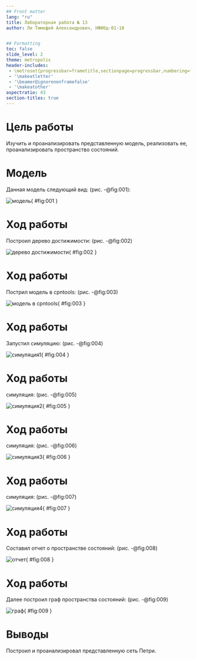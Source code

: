 ```yaml
---
## Front matter
lang: "ru"
title: Лабораторная работа № 13
author: Ли Тимофей Александрович, НФИбд-01-18


## Formatting
toc: false
slide_level: 2
theme: metropolis
header-includes: 
 - \metroset{progressbar=frametitle,sectionpage=progressbar,numbering=fraction}
 - '\makeatletter'
 - '\beamer@ignorenonframefalse'
 - '\makeatother'
aspectratio: 43
section-titles: true
---
```



# Цель работы

Изучить и проанализировать представленную модель, реализовать ее, проанализировать пространство состояний. 

# Модель

Данная модель следующий вид: (рис. -@fig:001):

![модель](images/1.png){ #fig:001 }

# Ход работы

Построил дерево достижимости: (рис. -@fig:002)

![дерево достижимости](images/2.png){ #fig:002 }

# Ход работы

Пострил модель в cpntools: (рис. -@fig:003)

![модель в cpntools](images/3.png){ #fig:003 }

# Ход работы

Запустил симуляцию: (рис. -@fig:004)

![симуляция1](images/4.png){ #fig:004 }

# Ход работы

симуляция: (рис. -@fig:005)

![симуляция2](images/5.png){ #fig:005 }

# Ход работы

симуляция: (рис. -@fig:006)

![симуляция3](images/6.png){ #fig:006 }

# Ход работы

симуляция: (рис. -@fig:007)

![симуляция4](images/7.png){ #fig:007 }

# Ход работы

Составил отчет о пространстве состояний: (рис. -@fig:008)

![отчет](images/8.png){ #fig:008 }

# Ход работы

Далее построил граф пространства состояний: (рис. -@fig:009)

![граф](images/9.png){ #fig:009 }

# Выводы

Построил и проанализировал представленную сеть Петри.